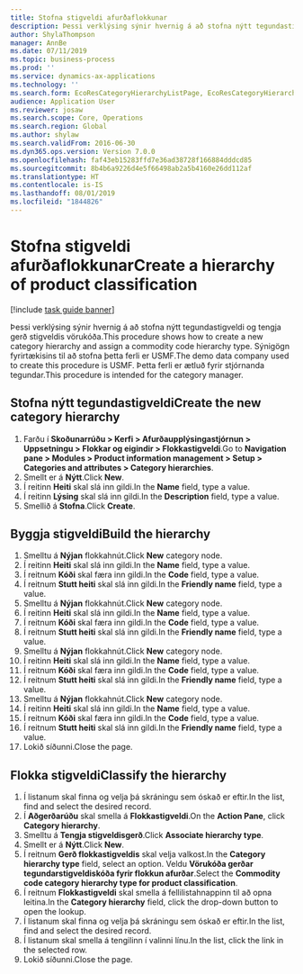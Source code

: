 ```yaml
---
title: Stofna stigveldi afurðaflokkunar
description: Þessi verklýsing sýnir hvernig á að stofna nýtt tegundastigveldi og tengja gerð stigveldis vörukóða.
author: ShylaThompson
manager: AnnBe
ms.date: 07/11/2019
ms.topic: business-process
ms.prod: ''
ms.service: dynamics-ax-applications
ms.technology: ''
ms.search.form: EcoResCategoryHierarchyListPage, EcoResCategoryHierarchyCreate, EcoResCategory, EcoResCategoryHierarchyRole
audience: Application User
ms.reviewer: josaw
ms.search.scope: Core, Operations
ms.search.region: Global
ms.author: shylaw
ms.search.validFrom: 2016-06-30
ms.dyn365.ops.version: Version 7.0.0
ms.openlocfilehash: faf43eb15283ffd7e36ad38728f166884dddcd85
ms.sourcegitcommit: 8b4b6a9226d4e5f66498ab2a5b4160e26dd112af
ms.translationtype: HT
ms.contentlocale: is-IS
ms.lasthandoff: 08/01/2019
ms.locfileid: "1844826"
---
```

# <a name="create-a-hierarchy-of-product-classification"></a><span data-ttu-id="5079a-103">Stofna stigveldi afurðaflokkunar</span><span class="sxs-lookup"><span data-stu-id="5079a-103">Create a hierarchy of product classification</span></span>

[!include [task guide banner](../../includes/task-guide-banner.md)]

<span data-ttu-id="5079a-104">Þessi verklýsing sýnir hvernig á að stofna nýtt tegundastigveldi og tengja gerð stigveldis vörukóða.</span><span class="sxs-lookup"><span data-stu-id="5079a-104">This procedure shows how to create a new category hierarchy and assign a commodity code hierarchy type.</span></span> <span data-ttu-id="5079a-105">Sýnigögn fyrirtækisins til að stofna þetta ferli er USMF.</span><span class="sxs-lookup"><span data-stu-id="5079a-105">The demo data company used to create this procedure is USMF.</span></span> <span data-ttu-id="5079a-106">Þetta ferli er ætluð fyrir stjórnanda tegundar.</span><span class="sxs-lookup"><span data-stu-id="5079a-106">This procedure is intended for the category manager.</span></span>


## <a name="create-the-new-category-hierarchy"></a><span data-ttu-id="5079a-107">Stofna nýtt tegundastigveldi</span><span class="sxs-lookup"><span data-stu-id="5079a-107">Create the new category hierarchy</span></span>
1. <span data-ttu-id="5079a-108">Farðu í **Skoðunarrúðu > Kerfi > Afurðaupplýsingastjórnun > Uppsetningu > Flokkar og eigindir > Flokkastigveldi**.</span><span class="sxs-lookup"><span data-stu-id="5079a-108">Go to **Navigation pane > Modules > Product information management > Setup > Categories and attributes > Category hierarchies**.</span></span>
2. <span data-ttu-id="5079a-109">Smellt er á **Nýtt**.</span><span class="sxs-lookup"><span data-stu-id="5079a-109">Click **New**.</span></span>
3. <span data-ttu-id="5079a-110">Í reitinn **Heiti** skal slá inn gildi.</span><span class="sxs-lookup"><span data-stu-id="5079a-110">In the **Name** field, type a value.</span></span>
4. <span data-ttu-id="5079a-111">Í reitinn **Lýsing** skal slá inn gildi.</span><span class="sxs-lookup"><span data-stu-id="5079a-111">In the **Description** field, type a value.</span></span>
5. <span data-ttu-id="5079a-112">Smellið á **Stofna**.</span><span class="sxs-lookup"><span data-stu-id="5079a-112">Click **Create**.</span></span>

## <a name="build-the-hierarchy"></a><span data-ttu-id="5079a-113">Byggja stigveldi</span><span class="sxs-lookup"><span data-stu-id="5079a-113">Build the hierarchy</span></span>
1. <span data-ttu-id="5079a-114">Smelltu á **Nýjan** flokkahnút.</span><span class="sxs-lookup"><span data-stu-id="5079a-114">Click **New** category node.</span></span>
2. <span data-ttu-id="5079a-115">Í reitinn **Heiti** skal slá inn gildi.</span><span class="sxs-lookup"><span data-stu-id="5079a-115">In the **Name** field, type a value.</span></span>
3. <span data-ttu-id="5079a-116">Í reitnum **Kóði** skal færa inn gildi.</span><span class="sxs-lookup"><span data-stu-id="5079a-116">In the **Code** field, type a value.</span></span>
4. <span data-ttu-id="5079a-117">Í reitnum **Stutt heiti** skal slá inn gildi.</span><span class="sxs-lookup"><span data-stu-id="5079a-117">In the **Friendly name** field, type a value.</span></span>
5. <span data-ttu-id="5079a-118">Smelltu á **Nýjan** flokkahnút.</span><span class="sxs-lookup"><span data-stu-id="5079a-118">Click **New** category node.</span></span>
6. <span data-ttu-id="5079a-119">Í reitinn **Heiti** skal slá inn gildi.</span><span class="sxs-lookup"><span data-stu-id="5079a-119">In the **Name** field, type a value.</span></span>
7. <span data-ttu-id="5079a-120">Í reitnum **Kóði** skal færa inn gildi.</span><span class="sxs-lookup"><span data-stu-id="5079a-120">In the **Code** field, type a value.</span></span>
8. <span data-ttu-id="5079a-121">Í reitnum **Stutt heiti** skal slá inn gildi.</span><span class="sxs-lookup"><span data-stu-id="5079a-121">In the **Friendly name** field, type a value.</span></span>
9. <span data-ttu-id="5079a-122">Smelltu á **Nýjan** flokkahnút.</span><span class="sxs-lookup"><span data-stu-id="5079a-122">Click **New** category node.</span></span>
10. <span data-ttu-id="5079a-123">Í reitinn **Heiti** skal slá inn gildi.</span><span class="sxs-lookup"><span data-stu-id="5079a-123">In the **Name** field, type a value.</span></span>
11. <span data-ttu-id="5079a-124">Í reitnum **Kóði** skal færa inn gildi.</span><span class="sxs-lookup"><span data-stu-id="5079a-124">In the **Code** field, type a value.</span></span>
12. <span data-ttu-id="5079a-125">Í reitnum **Stutt heiti** skal slá inn gildi.</span><span class="sxs-lookup"><span data-stu-id="5079a-125">In the **Friendly name** field, type a value.</span></span>
13. <span data-ttu-id="5079a-126">Smelltu á **Nýjan** flokkahnút.</span><span class="sxs-lookup"><span data-stu-id="5079a-126">Click **New** category node.</span></span>
14. <span data-ttu-id="5079a-127">Í reitinn **Heiti** skal slá inn gildi.</span><span class="sxs-lookup"><span data-stu-id="5079a-127">In the **Name** field, type a value.</span></span>
15. <span data-ttu-id="5079a-128">Í reitnum **Kóði** skal færa inn gildi.</span><span class="sxs-lookup"><span data-stu-id="5079a-128">In the **Code** field, type a value.</span></span>
16. <span data-ttu-id="5079a-129">Í reitnum **Stutt heiti** skal slá inn gildi.</span><span class="sxs-lookup"><span data-stu-id="5079a-129">In the **Friendly name** field, type a value.</span></span>
17. <span data-ttu-id="5079a-130">Lokið síðunni.</span><span class="sxs-lookup"><span data-stu-id="5079a-130">Close the page.</span></span>

## <a name="classify-the-hierarchy"></a><span data-ttu-id="5079a-131">Flokka stigveldi</span><span class="sxs-lookup"><span data-stu-id="5079a-131">Classify the hierarchy</span></span>
1. <span data-ttu-id="5079a-132">Í listanum skal finna og velja þá skráningu sem óskað er eftir.</span><span class="sxs-lookup"><span data-stu-id="5079a-132">In the list, find and select the desired record.</span></span>
2. <span data-ttu-id="5079a-133">Í **Aðgerðarúðu** skal smella á **Flokkastigveldi**.</span><span class="sxs-lookup"><span data-stu-id="5079a-133">On the **Action Pane**, click **Category hierarchy**.</span></span>
3. <span data-ttu-id="5079a-134">Smelltu á **Tengja stigveldisgerð**.</span><span class="sxs-lookup"><span data-stu-id="5079a-134">Click **Associate hierarchy type**.</span></span>
4. <span data-ttu-id="5079a-135">Smellt er á **Nýtt**.</span><span class="sxs-lookup"><span data-stu-id="5079a-135">Click **New**.</span></span>
5. <span data-ttu-id="5079a-136">Í reitnum **Gerð flokkastigveldis** skal velja valkost.</span><span class="sxs-lookup"><span data-stu-id="5079a-136">In the **Category hierarchy type** field, select an option.</span></span> <span data-ttu-id="5079a-137">Veldu **Vörukóða gerðar tegundarstigveldiskóða fyrir flokkun afurðar**.</span><span class="sxs-lookup"><span data-stu-id="5079a-137">Select the **Commodity code category hierarchy type for product classification**.</span></span>  
6. <span data-ttu-id="5079a-138">Í reitnum **Flokkastigveldi** skal smella á fellilistahnappinn til að opna leitina.</span><span class="sxs-lookup"><span data-stu-id="5079a-138">In the **Category hierarchy** field, click the drop-down button to open the lookup.</span></span>
7. <span data-ttu-id="5079a-139">Í listanum skal finna og velja þá skráningu sem óskað er eftir.</span><span class="sxs-lookup"><span data-stu-id="5079a-139">In the list, find and select the desired record.</span></span>
8. <span data-ttu-id="5079a-140">Í listanum skal smella á tengilinn í valinni línu.</span><span class="sxs-lookup"><span data-stu-id="5079a-140">In the list, click the link in the selected row.</span></span>
9. <span data-ttu-id="5079a-141">Lokið síðunni.</span><span class="sxs-lookup"><span data-stu-id="5079a-141">Close the page.</span></span>


